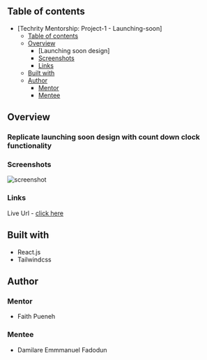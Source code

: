 ## Table of contents

- [Techrity Mentorship: Project-1 - Launching-soon]
  - [Table of contents](#table-of-contents)
  - [Overview](#overview)
    - [Launching soon design]
    - [Screenshots](#screenshots)
    - [Links](#links)
  - [Built with](#built-with)
  - [Author](#author)
    - [Mentor](#mentor)
    - [Mentee](#mentee)

## Overview

### Replicate launching soon design with count down clock functionality

### Screenshots

![screenshot]('./desktop.png)

### Links

Live Url - [click here](https://launching-coming-soon.vercel.app/)

## Built with

- React.js
- Tailwindcss

## Author

### Mentor

- Faith Pueneh

### Mentee

- Damilare Emmmanuel Fadodun
